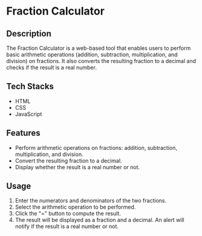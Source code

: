 # Fraction Calculator
## Description

The Fraction Calculator is a web-based tool that enables users to perform basic arithmetic operations (addition, subtraction, multiplication, and division) on fractions. It also converts the resulting fraction to a decimal and checks if the result is a real number.

## Tech Stacks

- HTML
- CSS
- JavaScript

## Features

- Perform arithmetic operations on fractions: addition, subtraction, multiplication, and division.
- Convert the resulting fraction to a decimal.
- Display whether the result is a real number or not.

## Usage

1. Enter the numerators and denominators of the two fractions.
2. Select the arithmetic operation to be performed.
3. Click the "=" button to compute the result.
4. The result will be displayed as a fraction and a decimal. An alert will notify if the result is a real number or not.
